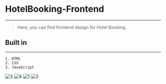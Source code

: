 # HotelBooking-Frontend
---
> Here, you can find frontend design for Hotel Booking.


## Built in
---
    1. HTML
    2. CSS
    3. JavaScript

![3](https://user-images.githubusercontent.com/94177081/216358698-4213d3e2-31e8-40ad-98f6-2446f0583abc.PNG)
![4](https://user-images.githubusercontent.com/94177081/216358710-7c3715fb-31d3-4f61-ae62-0f50cfe46879.PNG)
![1](https://user-images.githubusercontent.com/94177081/216358717-deb30b5b-a459-4178-8c86-9c5e3b591bc7.PNG)
![2](https://user-images.githubusercontent.com/94177081/216358729-573265d8-42de-4996-a947-b5fcc9f1aed8.PNG)
